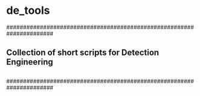 # de_tools


######################################################################
## Collection of short scripts for Detection Engineering
##
######################################################################
